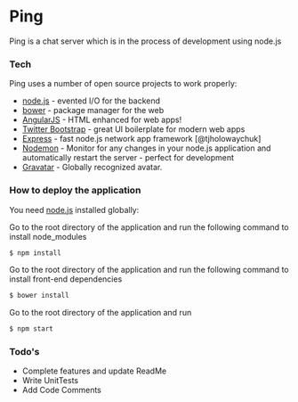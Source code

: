# Ping

Ping is a chat server which is in the process of development using node.js 


### Tech

Ping uses a number of open source projects to work properly:

* [node.js] - evented I/O for the backend
* [bower] - package manager for the web
* [AngularJS] - HTML enhanced for web apps!
* [Twitter Bootstrap] - great UI boilerplate for modern web apps
* [Express] - fast node.js network app framework [@tjholowaychuk]
* [Nodemon] - Monitor for any changes in your node.js application and automatically restart the server - perfect for development
* [Gravatar] - Globally recognized avatar.

### How to deploy the application

You need [node.js] installed globally:

Go to the root directory of the application and run the following command to install node_modules

```sh
$ npm install
```

Go to the root directory of the application and run the following command to install front-end dependencies

```sh
$ bower install
```

Go to the root directory of the application and run

```sh
$ npm start
```

### Todo's

 - Complete features and update ReadMe
 - Write UnitTests
 - Add Code Comments

[node.js]:http://nodejs.org
[Twitter Bootstrap]:http://twitter.github.com/bootstrap/
[Gravatar]:https://github.com/emerleite/node-gravatar
[express]:http://expressjs.com
[AngularJS]:http://angularjs.org
[Nodemon]:https://github.com/remy/nodemon
[bower]:http://bower.io/